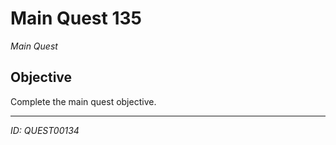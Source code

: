 # Main Quest 135

*Main Quest*

## Objective
Complete the main quest objective.

---
*ID: QUEST00134*